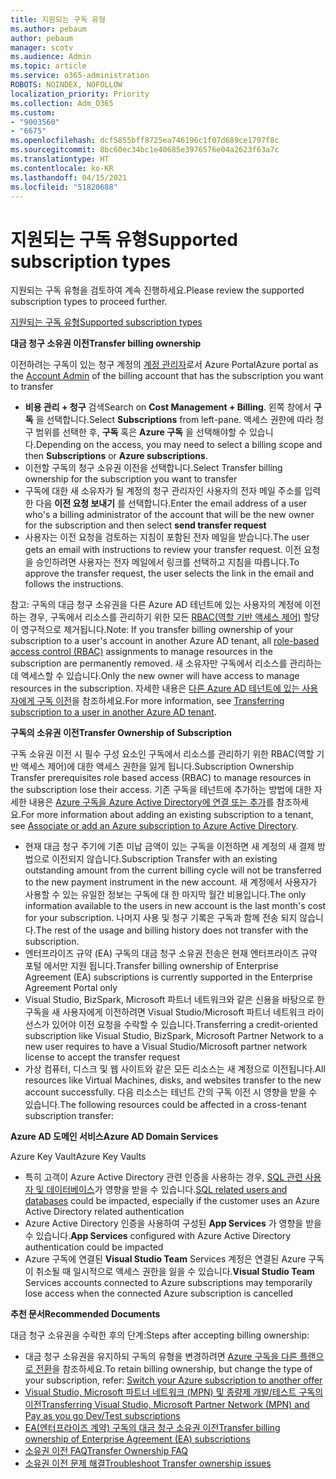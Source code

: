 ```yaml
---
title: 지원되는 구독 유형
ms.author: pebaum
author: pebaum
manager: scotv
ms.audience: Admin
ms.topic: article
ms.service: o365-administration
ROBOTS: NOINDEX, NOFOLLOW
localization_priority: Priority
ms.collection: Adm_O365
ms.custom:
- "9003560"
- "6675"
ms.openlocfilehash: dcf5855bff8725ea746196c1f07d689ce1797f8c
ms.sourcegitcommit: 8bc60ec34bc1e40685e3976576e04a2623f63a7c
ms.translationtype: HT
ms.contentlocale: ko-KR
ms.lasthandoff: 04/15/2021
ms.locfileid: "51820688"
---
```

# <a name="supported-subscription-types"></a><span data-ttu-id="d4b1d-102">지원되는 구독 유형</span><span class="sxs-lookup"><span data-stu-id="d4b1d-102">Supported subscription types</span></span>

<span data-ttu-id="d4b1d-103">지원되는 구독 유형을 검토하여 계속 진행하세요.</span><span class="sxs-lookup"><span data-stu-id="d4b1d-103">Please review the supported subscription types to proceed further.</span></span>

[<span data-ttu-id="d4b1d-104">지원되는 구독 유형</span><span class="sxs-lookup"><span data-stu-id="d4b1d-104">Supported subscription types</span></span>](https://docs.microsoft.com/azure/billing/billing-subscription-transfer?WT.mc_id=Portal-Microsoft_Azure_Support#supported-subscription-types)

<span data-ttu-id="d4b1d-105">**대금 청구 소유권 이전**</span><span class="sxs-lookup"><span data-stu-id="d4b1d-105">**Transfer billing ownership**</span></span>

<span data-ttu-id="d4b1d-106">이전하려는 구독이 있는 청구 계정의 [계정 관리자](https://ms.portal.azure.com/)로서 Azure Portal</span><span class="sxs-lookup"><span data-stu-id="d4b1d-106">Azure portal as the [Account Admin](https://ms.portal.azure.com/) of the billing account that has the subscription you want to transfer</span></span>

- <span data-ttu-id="d4b1d-107">**비용 관리 + 청구** 검색</span><span class="sxs-lookup"><span data-stu-id="d4b1d-107">Search on **Cost Management + Billing**.</span></span> <span data-ttu-id="d4b1d-108">왼쪽 창에서 **구독** 을 선택합니다.</span><span class="sxs-lookup"><span data-stu-id="d4b1d-108">Select **Subscriptions** from left-pane.</span></span> <span data-ttu-id="d4b1d-109">액세스 권한에 따라 청구 범위를 선택한 후, **구독** 혹은 **Azure 구독** 을 선택해야할 수 있습니다.</span><span class="sxs-lookup"><span data-stu-id="d4b1d-109">Depending on the access, you may need to select a billing scope and then **Subscriptions** or **Azure subscriptions**.</span></span>
- <span data-ttu-id="d4b1d-110">이전할 구독의 청구 소유권 이전을 선택합니다.</span><span class="sxs-lookup"><span data-stu-id="d4b1d-110">Select Transfer billing ownership for the subscription you want to transfer</span></span>
- <span data-ttu-id="d4b1d-111">구독에 대한 새 소유자가 될 계정의 청구 관리자인 사용자의 전자 메일 주소를 입력한 다음 **이전 요청 보내기** 를 선택합니다.</span><span class="sxs-lookup"><span data-stu-id="d4b1d-111">Enter the email address of a user who's a billing administrator of the account that will be the new owner for the subscription and then select **send transfer request**</span></span>
- <span data-ttu-id="d4b1d-112">사용자는 이전 요청을 검토하는 지침이 포함된 전자 메일을 받습니다.</span><span class="sxs-lookup"><span data-stu-id="d4b1d-112">The user gets an email with instructions to review your transfer request.</span></span> <span data-ttu-id="d4b1d-113">이전 요청을 승인하려면 사용자는 전자 메일에서 링크를 선택하고 지침을 따릅니다.</span><span class="sxs-lookup"><span data-stu-id="d4b1d-113">To approve the transfer request, the user selects the link in the email and follows the instructions.</span></span>

<span data-ttu-id="d4b1d-114">참고: 구독의 대금 청구 소유권을 다른 Azure AD 테넌트에 있는 사용자의 계정에 이전하는 경우, 구독에서 리소스를 관리하기 위한 모든 [RBAC(역할 기반 액세스 제어)](https://docs.microsoft.com/azure/role-based-access-control/overview?WT.mc_id=Portal-Microsoft_Azure_Support) 할당이 영구적으로 제거됩니다.</span><span class="sxs-lookup"><span data-stu-id="d4b1d-114">Note: If you transfer billing ownership of your subscription to a user's account in another Azure AD tenant, all [role-based access control (RBAC)](https://docs.microsoft.com/azure/role-based-access-control/overview?WT.mc_id=Portal-Microsoft_Azure_Support) assignments to manage resources in the subscription are permanently removed.</span></span> <span data-ttu-id="d4b1d-115">새 소유자만 구독에서 리소스를 관리하는 데 액세스할 수 있습니다.</span><span class="sxs-lookup"><span data-stu-id="d4b1d-115">Only the new owner will have access to manage resources in the subscription.</span></span> <span data-ttu-id="d4b1d-116">자세한 내용은 [다른 Azure AD 테넌트에 있는 사용자에게 구독 이전](https://docs.microsoft.com/azure/active-directory/managed-identities-azure-resources/known-issues?WT.mc_id=Portal-Microsoft_Azure_Support)을 참조하세요.</span><span class="sxs-lookup"><span data-stu-id="d4b1d-116">For more information, see [Transferring subscription to a user in another Azure AD tenant](https://docs.microsoft.com/azure/active-directory/managed-identities-azure-resources/known-issues?WT.mc_id=Portal-Microsoft_Azure_Support).</span></span>

<span data-ttu-id="d4b1d-117">**구독의 소유권 이전**</span><span class="sxs-lookup"><span data-stu-id="d4b1d-117">**Transfer Ownership of Subscription**</span></span>

<span data-ttu-id="d4b1d-118">구독 소유권 이전 시 필수 구성 요소인 구독에서 리소스를 관리하기 위한 RBAC(역할 기반 액세스 제어)에 대한 액세스 권한을 잃게 됩니다.</span><span class="sxs-lookup"><span data-stu-id="d4b1d-118">Subscription Ownership Transfer prerequisites role based access (RBAC) to manage resources in the subscription lose their access.</span></span> <span data-ttu-id="d4b1d-119">기존 구독을 테넌트에 추가하는 방법에 대한 자세한 내용은 [Azure 구독을 Azure Active Directory에 연결 또는 추가](https://docs.microsoft.com/azure/active-directory/fundamentals/active-directory-how-subscriptions-associated-directory?WT.mc_id=Portal-Microsoft_Azure_Support)를 참조하세요.</span><span class="sxs-lookup"><span data-stu-id="d4b1d-119">For more information about adding an existing subscription to a tenant, see [Associate or add an Azure subscription to Azure Active Directory](https://docs.microsoft.com/azure/active-directory/fundamentals/active-directory-how-subscriptions-associated-directory?WT.mc_id=Portal-Microsoft_Azure_Support).</span></span>

- <span data-ttu-id="d4b1d-120">현재 대금 청구 주기에 기존 미납 금액이 있는 구독을 이전하면 새 계정의 새 결제 방법으로 이전되지 않습니다.</span><span class="sxs-lookup"><span data-stu-id="d4b1d-120">Subscription Transfer with an existing outstanding amount from the current billing cycle will not be transferred to the new payment instrument in the new account.</span></span> <span data-ttu-id="d4b1d-121">새 계정에서 사용자가 사용할 수 있는 유일한 정보는 구독에 대 한 마지막 월간 비용입니다.</span><span class="sxs-lookup"><span data-stu-id="d4b1d-121">The only information available to the users in new account is the last month's cost for your subscription.</span></span> <span data-ttu-id="d4b1d-122">나머지 사용 및 청구 기록은 구독과 함께 전송 되지 않습니다.</span><span class="sxs-lookup"><span data-stu-id="d4b1d-122">The rest of the usage and billing history does not transfer with the subscription.</span></span>
- <span data-ttu-id="d4b1d-123">엔터프라이즈 규약 (EA) 구독의 대금 청구 소유권 전송은 현재 엔터프라이즈 규약 포털 에서만 지원 됩니다.</span><span class="sxs-lookup"><span data-stu-id="d4b1d-123">Transfer billing ownership of Enterprise Agreement (EA) subscriptions is currently supported in the Enterprise Agreement Portal only</span></span>
- <span data-ttu-id="d4b1d-124">Visual Studio, BizSpark, Microsoft 파트너 네트워크와 같은 신용을 바탕으로 한 구독을 새 사용자에게 이전하려면 Visual Studio/Microsoft 파트너 네트워크 라이선스가 있어야 이전 요청을 수락할 수 있습니다.</span><span class="sxs-lookup"><span data-stu-id="d4b1d-124">Transferring a credit-oriented subscription like Visual Studio, BizSpark, Microsoft Partner Network to a new user requires to have a Visual Studio/Microsoft partner network license to accept the transfer request</span></span>
- <span data-ttu-id="d4b1d-125">가상 컴퓨터, 디스크 및 웹 사이트와 같은 모든 리소스는 새 계정으로 이전됩니다.</span><span class="sxs-lookup"><span data-stu-id="d4b1d-125">All resources like Virtual Machines, disks, and websites transfer to the new account successfully.</span></span> <span data-ttu-id="d4b1d-126">다음 리소스는 테넌트 간의 구독 이전 시 영향을 받을 수 있습니다.</span><span class="sxs-lookup"><span data-stu-id="d4b1d-126">The following resources could be affected in a cross-tenant subscription transfer:</span></span>

<span data-ttu-id="d4b1d-127">**Azure AD 도메인 서비스**</span><span class="sxs-lookup"><span data-stu-id="d4b1d-127">**Azure AD Domain Services**</span></span>

<span data-ttu-id="d4b1d-128">Azure Key Vault</span><span class="sxs-lookup"><span data-stu-id="d4b1d-128">Azure Key Vaults</span></span>

- <span data-ttu-id="d4b1d-129">특히 고객이 Azure Active Directory 관련 인증을 사용하는 경우, [SQL 관련 사용자 및 데이터베이스](https://docs.microsoft.com/azure/sql-database/sql-database-aad-authentication-configure?WT.mc_id=Portal-Microsoft_Azure_Support)가 영향을 받을 수 있습니다.</span><span class="sxs-lookup"><span data-stu-id="d4b1d-129">[SQL related users and databases](https://docs.microsoft.com/azure/sql-database/sql-database-aad-authentication-configure?WT.mc_id=Portal-Microsoft_Azure_Support) could be impacted, especially if the customer uses an Azure Active Directory related authentication</span></span>
- <span data-ttu-id="d4b1d-130">Azure Active Directory 인증을 사용하여 구성된 **App Services** 가 영향을 받을 수 있습니다.</span><span class="sxs-lookup"><span data-stu-id="d4b1d-130">**App Services** configured with Azure Active Directory authentication could be impacted</span></span>
- <span data-ttu-id="d4b1d-131">Azure 구독에 연결된 **Visual Studio Team** Services 계정은 연결된 Azure 구독이 취소될 때 일시적으로 액세스 권한을 잃을 수 있습니다.</span><span class="sxs-lookup"><span data-stu-id="d4b1d-131">**Visual Studio Team** Services accounts connected to Azure subscriptions may temporarily lose access when the connected Azure subscription is cancelled</span></span>

<span data-ttu-id="d4b1d-132">**추천 문서**</span><span class="sxs-lookup"><span data-stu-id="d4b1d-132">**Recommended Documents**</span></span>

<span data-ttu-id="d4b1d-133">대금 청구 소유권을 수락한 후의 단계:</span><span class="sxs-lookup"><span data-stu-id="d4b1d-133">Steps after accepting billing ownership:</span></span>

- <span data-ttu-id="d4b1d-134">대금 청구 소유권을 유지하되 구독의 유형을 변경하려면 [Azure 구독을 다른 플랜으로 전환](https://docs.microsoft.com/azure/billing/billing-how-to-switch-azure-offer?WT.mc_id=Portal-Microsoft_Azure_Support)을 참조하세요.</span><span class="sxs-lookup"><span data-stu-id="d4b1d-134">To retain billing ownership, but change the type of your subscription, refer: [Switch your Azure subscription to another offer](https://docs.microsoft.com/azure/billing/billing-how-to-switch-azure-offer?WT.mc_id=Portal-Microsoft_Azure_Support)</span></span>
- [<span data-ttu-id="d4b1d-135">Visual Studio, Microsoft 파트너 네트워크 (MPN) 및 종량제 개발/테스트 구독의 이전</span><span class="sxs-lookup"><span data-stu-id="d4b1d-135">Transferring Visual Studio, Microsoft Partner Network (MPN) and Pay as you go Dev/Test subscriptions</span></span>](https://docs.microsoft.com/azure/billing/billing-subscription-transfer?WT.mc_id=Portal-Microsoft_Azure_Support#transferring-visual-studio-microsoft-partner-network-mpn-and-pay-as-you-go-devtest-subscriptions)
- [<span data-ttu-id="d4b1d-136">EA(엔터프라이즈 계약) 구독의 대금 청구 소유권 이전</span><span class="sxs-lookup"><span data-stu-id="d4b1d-136">Transfer billing ownership of Enterprise Agreement (EA) subscriptions</span></span>](https://docs.microsoft.com/azure/billing/billing-subscription-transfer?WT.mc_id=Portal-Microsoft_Azure_Support#transfer-billing-ownership-of-enterprise-agreement-ea-subscriptions)
- [<span data-ttu-id="d4b1d-137">소유권 이전 FAQ</span><span class="sxs-lookup"><span data-stu-id="d4b1d-137">Transfer Ownership FAQ</span></span>](https://docs.microsoft.com/azure/billing/billing-subscription-transfer?WT.mc_id=Portal-Microsoft_Azure_Support#frequently-asked-questions-faq-for-senders)
- [<span data-ttu-id="d4b1d-138">소유권 이전 문제 해결</span><span class="sxs-lookup"><span data-stu-id="d4b1d-138">Troubleshoot Transfer ownership issues</span></span>](https://docs.microsoft.com/azure/billing/billing-subscription-transfer?WT.mc_id=Portal-Microsoft_Azure_Support#troubleshooting)
